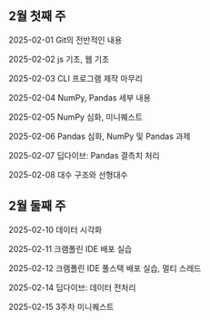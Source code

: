 ## 2월 첫째 주
2025-02-01 Git의 전반적인 내용  

2025-02-02 js 기초, 웹 기초  

2025-02-03 CLI 프로그램 제작 마무리  

2025-02-04 NumPy, Pandas 세부 내용

2025-02-05 NumPy 심화, 미니퀘스트

2025-02-06 Pandas 심화, NumPy 및 Pandas 과제 

2025-02-07 딥다이브: Pandas 결측치 처리

2025-02-08 대수 구조와 선형대수
<br>

## 2월 둘째 주
2025-02-10 데이터 시각화

2025-02-11 크램폴린 IDE 배포 실습

2025-02-12 크램폴린 IDE 풀스택 배포 실습, 멀티 스레드

2025-02-14 딥다이브: 데이터 전처리

2025-02-15 3주차 미니퀘스트
